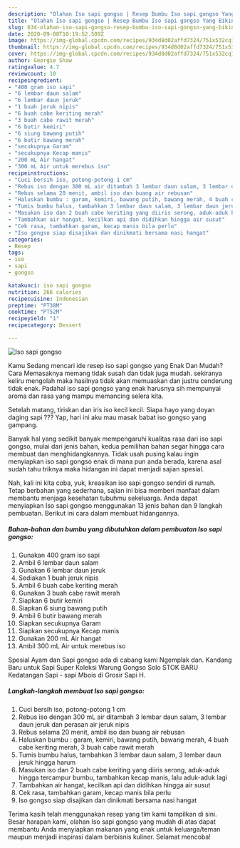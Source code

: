 ```yaml
---
description: "Olahan Iso sapi gongso | Resep Bumbu Iso sapi gongso Yang Bikin Ngiler"
title: "Olahan Iso sapi gongso | Resep Bumbu Iso sapi gongso Yang Bikin Ngiler"
slug: 634-olahan-iso-sapi-gongso-resep-bumbu-iso-sapi-gongso-yang-bikin-ngiler
date: 2020-09-08T10:19:52.509Z
image: https://img-global.cpcdn.com/recipes/934d8d02affd7324/751x532cq70/iso-sapi-gongso-foto-resep-utama.jpg
thumbnail: https://img-global.cpcdn.com/recipes/934d8d02affd7324/751x532cq70/iso-sapi-gongso-foto-resep-utama.jpg
cover: https://img-global.cpcdn.com/recipes/934d8d02affd7324/751x532cq70/iso-sapi-gongso-foto-resep-utama.jpg
author: Georgie Shaw
ratingvalue: 4.7
reviewcount: 10
recipeingredient:
- "400 gram iso sapi"
- "6 lembar daun salam"
- "6 lembar daun jeruk"
- "1 buah jeruk nipis"
- "6 buah cabe keriting merah"
- "3 buah cabe rawit merah"
- "6 butir kemiri"
- "6 siung bawang putih"
- "6 butir bawang merah"
- "secukupnya Garam"
- "secukupnya Kecap manis"
- "200 mL Air hangat"
- "300 mL Air untuk merebus iso"
recipeinstructions:
- "Cuci bersih iso, potong-potong 1 cm"
- "Rebus iso dengan 300 mL air ditambah 3 lembar daun salam, 3 lembar daun jeruk dan perasan air jeruk nipis"
- "Rebus selama 20 menit, ambil iso dan buang air rebusan"
- "Haluskan bumbu : garam, kemiri, bawang putih, bawang merah, 4 buah cabe keriting merah, 3 buah cabe rawit merah"
- "Tumis bumbu halus, tambahkan 3 lembar daun salam, 3 lembar daun jeruk hingga harum"
- "Masukan iso dan 2 buah cabe keriting yang diiris serong, aduk-aduk hingga tercampur bumbu, tambahkan kecap manis, lalu aduk-aduk lagi"
- "Tambahkan air hangat, kecilkan api dan didihkan hingga air susut"
- "Cek rasa, tambahkan garam, kecap manis bila perlu"
- "Iso gongso siap disajikan dan dinikmati bersama nasi hangat"
categories:
- Resep
tags:
- iso
- sapi
- gongso

katakunci: iso sapi gongso 
nutrition: 266 calories
recipecuisine: Indonesian
preptime: "PT38M"
cooktime: "PT52M"
recipeyield: "1"
recipecategory: Dessert

---
```



![Iso sapi gongso](https://img-global.cpcdn.com/recipes/934d8d02affd7324/751x532cq70/iso-sapi-gongso-foto-resep-utama.jpg)

Kamu Sedang mencari ide resep iso sapi gongso yang Enak Dan Mudah? Cara Memasaknya memang tidak susah dan tidak juga mudah. sekiranya keliru mengolah maka hasilnya tidak akan memuaskan dan justru cenderung tidak enak. Padahal iso sapi gongso yang enak harusnya sih mempunyai aroma dan rasa yang mampu memancing selera kita.

Setelah matang, tiriskan dan iris iso kecil kecil. Siapa hayo yang doyan daging sapi ??? Yap, hari ini aku mau masak babat iso gongso yang gampang.

Banyak hal yang sedikit banyak mempengaruhi kualitas rasa dari iso sapi gongso, mulai dari jenis bahan, kedua pemilihan bahan segar hingga cara membuat dan menghidangkannya. Tidak usah pusing kalau ingin menyiapkan iso sapi gongso enak di mana pun anda berada, karena asal sudah tahu triknya maka hidangan ini dapat menjadi sajian spesial.


Nah, kali ini kita coba, yuk, kreasikan iso sapi gongso sendiri di rumah. Tetap berbahan yang sederhana, sajian ini bisa memberi manfaat dalam membantu menjaga kesehatan tubuhmu sekeluarga. Anda dapat menyiapkan Iso sapi gongso menggunakan 13 jenis bahan dan 9 langkah pembuatan. Berikut ini cara dalam membuat hidangannya.

<!--inarticleads1-->

##### Bahan-bahan dan bumbu yang dibutuhkan dalam pembuatan Iso sapi gongso:

1. Gunakan 400 gram iso sapi
1. Ambil 6 lembar daun salam
1. Gunakan 6 lembar daun jeruk
1. Sediakan 1 buah jeruk nipis
1. Ambil 6 buah cabe keriting merah
1. Gunakan 3 buah cabe rawit merah
1. Siapkan 6 butir kemiri
1. Siapkan 6 siung bawang putih
1. Ambil 6 butir bawang merah
1. Siapkan secukupnya Garam
1. Siapkan secukupnya Kecap manis
1. Gunakan 200 mL Air hangat
1. Ambil 300 mL Air untuk merebus iso


Spesial Ayam dan Sapi gongso ada di cabang kami Ngemplak dan. Kandang Baru untuk Sapi Super Koleksi Warung Gongso Solo STOK BARU Kedatangan Sapi - sapi Mbois di Grosir Sapi H. 

<!--inarticleads2-->

##### Langkah-langkah membuat Iso sapi gongso:

1. Cuci bersih iso, potong-potong 1 cm
1. Rebus iso dengan 300 mL air ditambah 3 lembar daun salam, 3 lembar daun jeruk dan perasan air jeruk nipis
1. Rebus selama 20 menit, ambil iso dan buang air rebusan
1. Haluskan bumbu : garam, kemiri, bawang putih, bawang merah, 4 buah cabe keriting merah, 3 buah cabe rawit merah
1. Tumis bumbu halus, tambahkan 3 lembar daun salam, 3 lembar daun jeruk hingga harum
1. Masukan iso dan 2 buah cabe keriting yang diiris serong, aduk-aduk hingga tercampur bumbu, tambahkan kecap manis, lalu aduk-aduk lagi
1. Tambahkan air hangat, kecilkan api dan didihkan hingga air susut
1. Cek rasa, tambahkan garam, kecap manis bila perlu
1. Iso gongso siap disajikan dan dinikmati bersama nasi hangat




Terima kasih telah menggunakan resep yang tim kami tampilkan di sini. Besar harapan kami, olahan Iso sapi gongso yang mudah di atas dapat membantu Anda menyiapkan makanan yang enak untuk keluarga/teman maupun menjadi inspirasi dalam berbisnis kuliner. Selamat mencoba!
